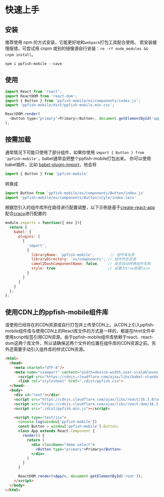 # 快速上手

## 安装
推荐使用 npm 的方式安装，它能更好地和`webpack`打包工具配合使用。
若安装缓慢报错，可尝试用 cnpm 或别的镜像源自行安装：`rm -rf node_modules && cnpm install`。

```shell
npm i ppfish-mobile --save
```

## 使用

```js
import React from 'react';
import ReactDOM from 'react-dom';
import { Button } from 'ppfish-mobile/es/components/index.js';
import 'ppfish-mobile/dist/ppfish-mobile.min.css';

ReactDOM.render(
  <Button type="primary">Primary</Button>, document.getElementById('app')
);

```

## 按需加载

通常情况下可能只使用了部分组件，如果你使用 `import { Button } from 'ppfish-mobile'`，babel通常会把整个ppfish-mobile打包出来。
你可以使用babel插件，比如 [babel-plugin-import](https://www.npmjs.com/package/babel-plugin-import)，他会将
```js
import { Button } from 'ppfish-mobile'
```
转换成
```js
import Button from 'ppfish-mobile/es/components/Button/index.js'
import 'ppfish-mobile/es/components/Button/style/index.less'
```
根据您引入的组件库所在路径进行配置调整，以下示例是基于[create-react-app](https://www.html.cn/create-react-app/docs/getting-started/)配合[craco](https://www.npmjs.com/package/@craco/craco)进行配置的

```js
module.exports = function({ env }){
  return {
    babel: {
      plugins: [
        [
          'import',
          {
            libraryName: 'ppfish-mobile',       // 组件库名称
            libraryDirectory: 'es/components', // 组件所在目录
            camel2DashComponentName: false,    // 是否自动转换组件名称
            style: true                        // 设置为true即是less
          }
        ]
      ]
    }
  };
};


```

## 使用CDN上的ppfish-mobile组件库

请使用已经存在的CDN资源或自行打包并上传至CDN上。从CDN上引入ppfish-mobile组件库与使用CDN上的React库文件的方式是一样的，都是在html文件中使用script标签引用CDN资源。由于ppfish-mobile组件库依赖于react、react-dom这两个库文件，所以请确保这两个文件的位置在组件库的CDN资源之前。另外还需要手动引入组件库的样式CDN资源。

```html
<html>
  <head>
    <meta charSet="UTF-8"/>
    <meta name="viewport" content="width=device-width,user-scalable=no,initial-scale=1,maximum-scale=1,minimum-scale=1">
      <script src="https://cdnjs.cloudflare.com/ajax/libs/babel-standalone/6.26.0/babel.min.js"></script>
      <link rel="stylesheet" href="./dist/ppfish.css">
  </head>
  <body>
    <div id="root"></div>
    <script src="https://cdnjs.cloudflare.com/ajax/libs/react/16.3.0/umd/react.production.min.js"></script> 
    <script src="https://cdnjs.cloudflare.com/ajax/libs/react-dom/16.3.0/umd/react-dom.production.min.js"></script>
    <script src="./dist/ppfish.min.js"></script>

    <script type="text/jsx">
      console.log(window['ppfish-mobile'])
      const Button = window['ppfish-mobile'].Button;
      class App extends React.Component {
        render() {
          return (
            <div className="demo-select">
              <Button type="primary">Primary</Button>
            </div>
          )
        }
      }

      ReactDOM.render(<App/>, document.getElementById('root'));
    </script>
  </body>
</html>
```
